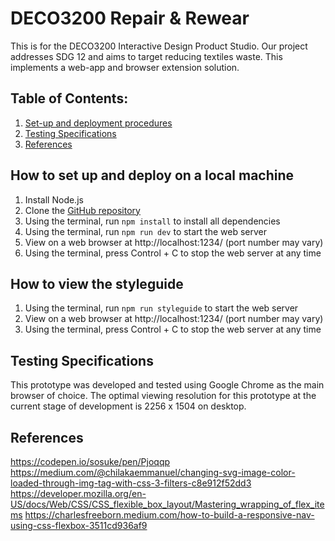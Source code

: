# DECO3200 Repair & Rewear
This is for the DECO3200 Interactive Design Product Studio. Our project addresses SDG 12 and aims to target reducing textiles waste. This implements a web-app and browser extension solution.

## Table of Contents:
1. [Set-up and deployment procedures](#setupAndDeploy)
2. [Testing Specifications](#specifications)
3. [References](#references)

## How to set up and deploy on a local machine <a id="setupAndDeploy"></a>
1. Install Node.js
2. Clone the [GitHub repository](https://github.com/vawklee/DECO3200_Sustainability.git)
3. Using the terminal, run `npm install` to install all dependencies
4. Using the terminal, run `npm run dev` to start the web server
5. View on a web browser at http://localhost:1234/ (port number may vary)
6. Using the terminal, press Control + C to stop the web server at any time

## How to view the styleguide
1. Using the terminal, run `npm run styleguide` to start the web server
2. View on a web browser at http://localhost:1234/ (port number may vary)
3. Using the terminal, press Control + C to stop the web server at any time

## Testing Specifications <a id="specifications"></a>
This prototype was developed and tested using Google Chrome as the main browser of choice.
The optimal viewing resolution for this prototype at the current stage of development is 2256 x 1504 on desktop.

## References <a id="references"></a>
https://codepen.io/sosuke/pen/Pjoqqp
https://medium.com/@chilakaemmanuel/changing-svg-image-color-loaded-through-img-tag-with-css-3-filters-c8e912f52dd3
https://developer.mozilla.org/en-US/docs/Web/CSS/CSS_flexible_box_layout/Mastering_wrapping_of_flex_items
https://charlesfreeborn.medium.com/how-to-build-a-responsive-nav-using-css-flexbox-3511cd936af9
